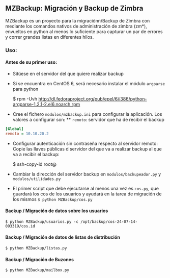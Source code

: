 ## MZBackup: Migración y Backup de Zimbra 

MZBackup es un proyecto para la migraciónn/Backup de Zimbra con mediante los comandos nativos de administración de zimbra (zm*), envueltos en python al menos lo suficiente para capturar un par de errores y correr grandes listas en diferentes hilos.

### Uso:
#### Antes de su primer uso:
* Sitúese en el servidor del que quiere realizar backup

* Si se encuentra en CentOS 6, será necesario instalar el módulo `argparse` para python 

    $ rpm -Uvh http://dl.fedoraproject.org/pub/epel/6/i386/python-argparse-1.2.1-2.el6.noarch.rpm

* Cree el fichero `modulos/mzbackup.ini` para configurar la aplicación.
Los valores a configurar son:
** `remoto`: servidor que ha de recibir el backup

```ini
[Global]
remoto = 10.10.20.2
```

* Configurar autenticación sin contraseña respecto al servidor remoto: Copie las llaves públicas d servidor del que va a realizar backup al que va a recibir el backup:

    $ ssh-copy-id root@<ip servidor remoto> 

* Cambiar la dirección del servidor backup en `modulos/backupeador.py` y `modulos/utilidades.py`

* El primer script que debe ejecutarse al menos una vez es `cos.py`, que guardará los cos de los usuarios y ayudará en la tarea de migración de los mismos `$ python MZBackup/cos.py`

#### Backup / Migración de datos sobre los usuarios
    $ python MZBackup/usuarios.py -c /opt/backup/cos-24-07-14-093319/cos.id

#### Backup / Migración de datos de listas de distribución
    $ python MZBackup/listas.py 

#### Backup / Migración de Buzones
    $ python MZBackup/mailbox.py

